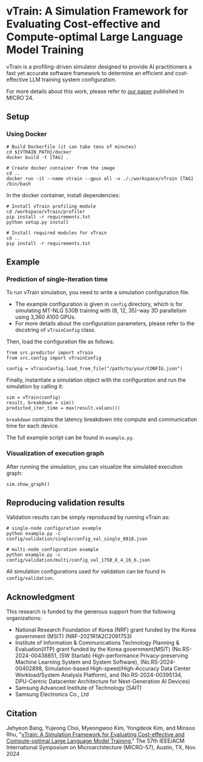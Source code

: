 # vTrain: A Simulation Framework for Evaluating Cost-effective and Compute-optimal Large Language Model Training

vTrain is a profiling-driven simulator designed to provide AI practitioners a fast yet accurate software framework to determine an efficient and cost-effective LLM training system configuration.

For more details about this work, please refer to [our paper](https://doi.org/10.1109/MICRO61859.2024.00021) published in MICRO`24.

## Setup

### Using Docker

```
# Build Dockerfile (it can take tens of minutes)
cd ${VTRAIN_PATH}/docker
docker build -t [TAG] .

# Create docker container from the image
cd ..
docker run -it --name vtrain --gpus all -v ./:/workspace/vTrain [TAG] /bin/bash
```

In the docker container, install dependencies:
```
# Install vTrain profiling module
cd /workspace/vTrain/profiler
pip install -r requirements.txt
python setup.py install

# Install required modules for vTrain
cd ..
pip install -r requirements.txt
```

## Example

### Prediction of single-iteration time

To run vTrain simulation, you need to write a simulation configuration file.
- The example configuration is given in `config` directory, which is for simulating MT-NLG 530B training with (8, 12, 35)-way 3D parallelism using 3,360 A100 GPUs.
- For more details about the configuration parameters, please refer to the docstring of `vTrainConfig` class.

Then, load the configuration file as follows:
```
from src.predictor import vTrain
from src.config import vTrainConfig

config = vTrainConfig.load_from_file("/path/to/your/CONFIG.json")
```

Finally, instantiate a simulation object with the configuration and run the simulation by calling it:

```
sim = vTrain(config)
result, breakdown = sim()
predicted_iter_time = max(result.values())
```

`breakdown` contains the latency breakdown into compute and communication time for each device.

The full example script can be found in `example.py`.

### Visualization of execution graph

After running the simulation, you can visualize the simulated execution graph:

```
sim.show_graph()
```

## Reproducing validation results

Validation results can be simply reproduced by running vTrain as:

```
# single-node configuration example
python example.py -c config/validation/single/config_val_single_0818.json

# multi-node configuration example
python example.py -c config/validation/multi/config_val_175B_8_4_16_6.json
```

All simulation configurations used for validation can be found in `config/validation`.

## Acknowledgment

This research is funded by the generous support from the following organizations:
- National Research Foundation of Korea (NRF) grant funded by the Korea government (MSIT) (NRF-2021R1A2C2091753)
- Institute of Information & Communications Technology Planning & Evaluation(IITP) grant funded by the Korea government(MSIT) (No.RS-2024-00438851, (SW Starlab) High-performance Privacy-preserving Machine Learning System and System Software), (No.RS-2024-00402898, Simulation-based High-speed/High-Accuracy Data Center Workload/System Analysis Platform), and (No.RS-2024-00395134, DPU-Centric Datacenter Architecture for Next-Generation AI Devices)
- Samsung Advanced Institute of Technology (SAIT)
- Samsung Electronics Co., Ltd

## Citation

Jehyeon Bang, Yujeong Choi, Myeongwoo Kim, Yongdeok Kim, and Minsoo Rhu, "[vTrain: A Simulation Framework for Evaluating Cost-effective and Compute-optimal Large Language Model Training](https://arxiv.org/abs/2312.12391)," The 57th IEEE/ACM International Symposium on Microarchitecture (MICRO-57), Austin, TX, Nov. 2024
